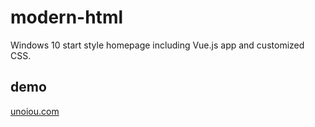 # modern-html
Windows 10 start style homepage including Vue.js app and customized CSS.
## demo
[unoiou.com](http://unoiou.com)

